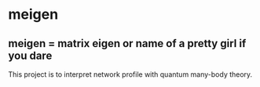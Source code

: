 # meigen
## meigen = matrix eigen or name of a pretty girl if you dare
This project is to interpret network profile with quantum many-body theory.

